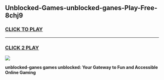 
## Unblocked-Games-unblocked-ganes-Play-Free-8chj9
<h3>
<a href="https://premium76.site?title=unblocked-ganes&ref=10A">CLICK TO PLAY</a></h3>
<hr>

<h3>
<a href="https://premium76.site?title=unblocked-ganes&ref=10A">CLICK 2 PLAY</a>
  
</h3>

<a href="https://premium76.site?title=unblocked-ganes&ref=10A"><img src="https://clearcache.store/games.png"></a>


**unblocked-ganes games unblocked: Your Gateway to Fun and Accessible Online Gaming**

